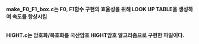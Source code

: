 **make_F0_F1_box.c는 F0, F1함수 구현의 효율성을 위해 LOOK UP TABLE을 생성하여 속도를 향샹시킴**
<br/>
<br/>

**HIGHT.c는 암호화/복호화를 국산암호 HIGHT암호 알고리즘으로 구현한 파일이다.**
